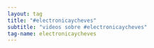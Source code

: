 ```yaml
---
layout: tag
title: "#electronicaycheves"
subtitle: "videos sobre #electronicaycheves"
tag-name: electronicaycheves
---
```

